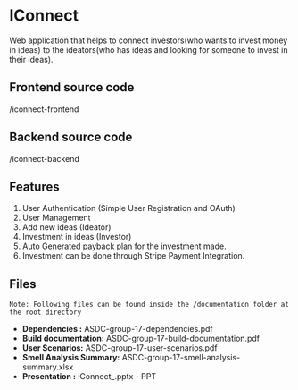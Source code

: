 # IConnect
Web application that helps to connect investors(who wants to invest money in ideas) to the ideators(who has ideas and looking for someone to invest in their ideas).

## Frontend source code

/iconnect-frontend

## Backend source code

/iconnect-backend

## Features
1. User Authentication (Simple User Registration and OAuth)
2. User Management
3. Add new ideas (Ideator)
4. Investment in ideas (Investor)
5. Auto Generated payback plan for the investment made.
6. Investment can be done through Stripe Payment Integration.
## Files

```
Note: Following files can be found inside the /documentation folder at the root directory
```

- **Dependencies :** ASDC-group-17-dependencies.pdf
- **Build documentation:** ASDC-group-17-build-documentation.pdf
- **User Scenarios:** ASDC-group-17-user-scenarios.pdf
- **Smell Analysis Summary:** ASDC-group-17-smell-analysis-summary.xlsx
- **Presentation :** iConnect_.pptx - PPT

